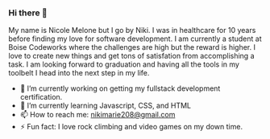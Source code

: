 ### Hi there 👋
 My name is Nicole Melone but I go by Niki. I was in healthcare for 10 years before finding my love for software development. I am currently a student at Boise Codeworks where the challenges are high but the reward is higher. I love to create new things and get tons of satisfation from accomplishing a task. I am looking forward to graduation and having all the tools in my toolbelt I head into the next step in my life.

- 🔭 I’m currently working on getting my fullstack development certification.
- 🌱 I’m currently learning Javascript, CSS, and HTML
- 📫 How to reach me: nikimarie208@gmail.com
- ⚡ Fun fact: I love rock climbing and video games on my down time.
<!--
**NicoleMelone/NicoleMelone** is a ✨ _special_ ✨ repository because its `README.md` (this file) appears on your GitHub profile.

Here are some ideas to get you started:

- 🔭 I’m currently working on getting my fullstack development certification.
- 🌱 I’m currently learning Javascript, CSS, and HTML
- 👯 I’m looking to collaborate on ...
- 🤔 I’m looking for help with ...
- 💬 Ask me about ...
- 📫 How to reach me: nikimarie208@gmail.com
- 😄 Pronouns: ...
- ⚡ Fun fact: I love rock climbing and video games on my down time. 
-->
